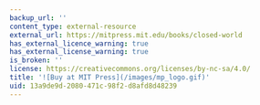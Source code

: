 ```yaml
---
backup_url: ''
content_type: external-resource
external_url: https://mitpress.mit.edu/books/closed-world
has_external_licence_warning: true
has_external_license_warning: true
is_broken: ''
license: https://creativecommons.org/licenses/by-nc-sa/4.0/
title: '![Buy at MIT Press](/images/mp_logo.gif)'
uid: 13a9de9d-2080-471c-98f2-d8afd8d48239
---
```

